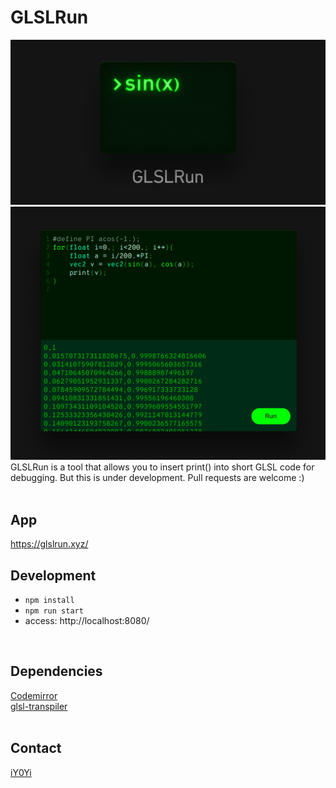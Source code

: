 # GLSLRun
<img src="https://github.com/iY0Yi/GLSLRun/blob/main/dist/assets/og2.jpg"></br>
<img src="https://github.com/iY0Yi/GLSLRun/blob/main/dist/assets/kv.jpg"></br>
GLSLRun is a tool that allows you to insert print() into short GLSL code for debugging.
But this is under development.
Pull requests are welcome :)</br>
</br>

## App
https://glslrun.xyz/

## Development
- ```npm install```
- ```npm run start```
- access: http://localhost:8080/</br>
</br>

## Dependencies
[Codemirror](https://github.com/codemirror/CodeMirror)</br>
[glsl-transpiler](https://github.com/stackgl/glsl-transpiler)</br>
</br>

## Contact
[iY0Yi](https://twitter.com/iY0Yi/)</br>
</br>
